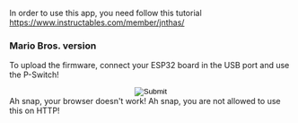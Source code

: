 In order to use this app, you need follow this tutorial https://www.instructables.com/member/jnthas/

### Mario Bros. version
To upload the firmware, connect your ESP32 board in the USB port and use the P-Switch!

<esp-web-install-button manifest="static/firmware_build/v1/manifest.json">
  
  <input class="btn" type="image" slot="activate" src="pswitch.png" style="margin: 0 auto; display: block;"/>
  <span slot="unsupported">Ah snap, your browser doesn't work!</span>
  <span slot="not-allowed">Ah snap, you are not allowed to use this on HTTP!</span>
</esp-web-install-button>
